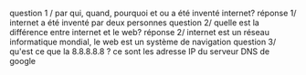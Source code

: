 question 1 / par qui, quand, pourquoi et ou a été inventé internet?
réponse 1/ internet a été inventé par deux personnes 
question 2/ quelle est la différence entre internet et le web?
réponse 2/ internet est un réseau informatique mondial, le web est un système de navigation
question 3/ qu'est ce que la 8.8.8.8.8 ?
ce sont les adresse IP du serveur DNS de google 
